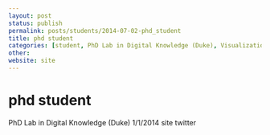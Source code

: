 ```yaml
---
layout: post
status: publish
permalink: posts/students/2014-07-02-phd_student
title: phd student
categories: [student, PhD Lab in Digital Knowledge (Duke), Visualizations, Spatial Humanities]
other: 
website: site
---
```

# phd student

  PhD Lab in Digital Knowledge (Duke)
  1/1/2014
  site
  twitter

  